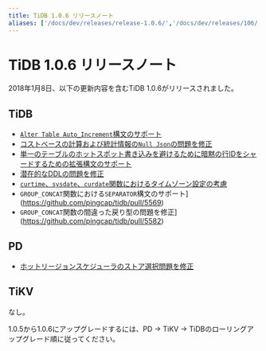 ```yaml
---
title: TiDB 1.0.6 リリースノート
aliases: ['/docs/dev/releases/release-1.0.6/','/docs/dev/releases/106/']
---
```


# TiDB 1.0.6 リリースノート

2018年1月8日、以下の更新内容を含むTiDB 1.0.6がリリースされました。

## TiDB

- [`Alter Table Auto_Increment`構文のサポート](https://github.com/pingcap/tidb/pull/5511)
- [コストベースの計算および統計情報の`Null Json`の問題を修正](https://github.com/pingcap/tidb/pull/5556)
- [単一のテーブルのホットスポット書き込みを避けるために暗黙の行IDをシャードするための拡張構文のサポート](https://github.com/pingcap/tidb/pull/5559)
- [潜在的なDDLの問題を修正](https://github.com/pingcap/tidb/pull/5562)
- [`curtime`、`sysdate`、`curdate`関数におけるタイムゾーン設定の考慮](https://github.com/pingcap/tidb/pull/5564)
- `GROUP_CONCAT`関数における`SEPARATOR`構文のサポート](https://github.com/pingcap/tidb/pull/5569)
- `GROUP_CONCAT`関数の間違った戻り型の問題を修正](https://github.com/pingcap/tidb/pull/5582)

## PD

- [ホットリージョンスケジューラのストア選択問題を修正](https://github.com/pingcap/pd/pull/898)

## TiKV

なし。

1.0.5から1.0.6にアップグレードするには、PD -> TiKV -> TiDBのローリングアップグレード順に従ってください。